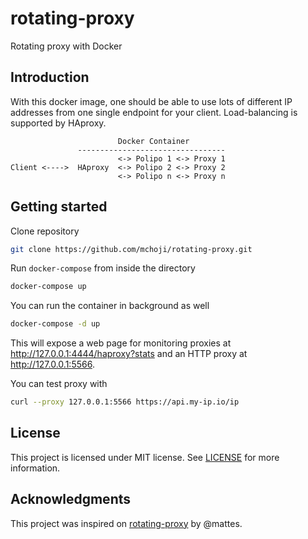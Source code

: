 # rotating-proxy
Rotating proxy with Docker

## Introduction

With this docker image, one should be able to use lots of different IP addresses
from one single endpoint for your client. Load-balancing is supported by HAproxy.

```none
                        Docker Container
               ---------------------------------
                        <-> Polipo 1 <-> Proxy 1
Client <---->  HAproxy  <-> Polipo 2 <-> Proxy 2
                        <-> Polipo n <-> Proxy n
```

## Getting started

Clone repository

```sh
git clone https://github.com/mchoji/rotating-proxy.git
```

Run `docker-compose` from inside the directory

```sh
docker-compose up
```

You can run the container in background as well

```sh
docker-compose -d up
```

This will expose a web page for monitoring proxies at http://127.0.0.1:4444/haproxy?stats
and an HTTP proxy at http://127.0.0.1:5566.

You can test proxy with

```sh
curl --proxy 127.0.0.1:5566 https://api.my-ip.io/ip
```


## License

This project is licensed under MIT license. See [LICENSE](LICENSE) for more information.


## Acknowledgments

This project was inspired on [rotating-proxy](https://github.com/mattes/rotating-proxy) by @mattes.

